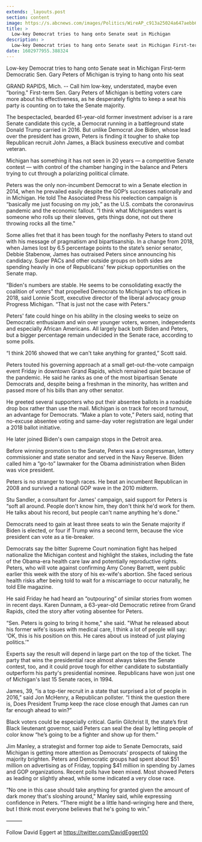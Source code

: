 ```yaml
--- 
extends: _layouts.post 
section: content 
image: https://s.abcnews.com/images/Politics/WireAP_c913a25024a647aebb66737095a10921_16x9_992.jpg 
title: > 
  Low-key Democrat tries to hang onto Senate seat in Michigan 
description: > 
  Low-key Democrat tries to hang onto Senate seat in Michigan First-term Democratic Sen. Gary Peters of Michigan is trying to hang onto his seatGRAND RAPIDS, Mich. -- Call him low-key, understated, maybe even “boring."Peters was the only non-incumbent Democrat to win a Senate election in 2014, when he prevailed easily despite the GOP’s successes nationally and in Michigan.All largely back both Biden and Peters, but a bigger percentage remain undecided in the Senate race, according to some polls.He said he ranks as one of the most bipartisan Senate Democrats and, despite being a freshman in the minority, has written and passed more of his bills than any other senator.Before winning promotion to the Senate, Peters was a congressman, lottery commissioner and state senator and served in the Navy Reserve. 
date: 1602977955.388324 
--- 
```

Low-key Democrat tries to hang onto Senate seat in Michigan First-term Democratic Sen. Gary Peters of Michigan is trying to hang onto his seat

GRAND RAPIDS, Mich. -- Call him low-key, understated, maybe even “boring." First-term Sen. Gary Peters of Michigan is betting voters care more about his effectiveness, as he desperately fights to keep a seat his party is counting on to take the Senate majority.

The bespectacled, bearded 61-year-old former investment adviser is a rare Senate candidate this cycle, a Democrat running in a battleground state Donald Trump carried in 2016. But unlike Democrat Joe Biden, whose lead over the president has grown, Peters is finding it tougher to shake top Republican recruit John James, a Black business executive and combat veteran.

Michigan has something it has not seen in 20 years — a competitive Senate contest — with control of the chamber hanging in the balance and Peters trying to cut through a polarizing political climate.

Peters was the only non-incumbent Democrat to win a Senate election in 2014, when he prevailed easily despite the GOP’s successes nationally and in Michigan. He told The Associated Press his reelection campaign is “basically me just focusing on my job,” as the U.S. combats the coronavirus pandemic and the economic fallout. “I think what Michiganders want is someone who rolls up their sleeves, gets things done, not out there throwing rocks all the time."

Some allies fret that it has been tough for the nonflashy Peters to stand out with his message of pragmatism and bipartisanship. In a change from 2018, when James lost by 6.5 percentage points to the state’s senior senator, Debbie Stabenow, James has outraised Peters since announcing his candidacy. Super PACs and other outside groups on both sides are spending heavily in one of Republicans' few pickup opportunities on the Senate map.

“Biden's numbers are stable. He seems to be consolidating exactly the coalition of voters" that propelled Democrats to Michigan's top offices in 2018, said Lonnie Scott, executive director of the liberal advocacy group Progress Michigan. “That is just not the case with Peters.”

Peters' fate could hinge on his ability in the closing weeks to seize on Democratic enthusiasm and win over younger voters, women, independents and especially African Americans. All largely back both Biden and Peters, but a bigger percentage remain undecided in the Senate race, according to some polls.

“I think 2016 showed that we can't take anything for granted,” Scott said.

Peters touted his governing approach at a small get-out-the-vote campaign event Friday in downtown Grand Rapids, which remained quiet because of the pandemic. He said he ranks as one of the most bipartisan Senate Democrats and, despite being a freshman in the minority, has written and passed more of his bills than any other senator.

He greeted several supporters who put their absentee ballots in a roadside drop box rather than use the mail. Michigan is on track for record turnout, an advantage for Democrats. “Make a plan to vote,” Peters said, noting that no-excuse absentee voting and same-day voter registration are legal under a 2018 ballot initiative.

He later joined Biden's own campaign stops in the Detroit area.

Before winning promotion to the Senate, Peters was a congressman, lottery commissioner and state senator and served in the Navy Reserve. Biden called him a “go-to” lawmaker for the Obama administration when Biden was vice president.

Peters is no stranger to tough races. He beat an incumbent Republican in 2008 and survived a national GOP wave in the 2010 midterm.

Stu Sandler, a consultant for James' campaign, said support for Peters is “soft all around. People don't know him, they don't think he'd work for them. He talks about his record, but people can't name anything he's done.”

Democrats need to gain at least three seats to win the Senate majority if Biden is elected, or four if Trump wins a second term, because the vice president can vote as a tie-breaker.

Democrats say the bitter Supreme Court nomination fight has helped nationalize the Michigan contest and highlight the stakes, including the fate of the Obama-era health care law and potentially reproductive rights. Peters, who will vote against confirming Amy Coney Barrett, went public earlier this week with the story of his ex-wife's abortion. She faced serious health risks after being told to wait for a miscarriage to occur naturally, he told Elle magazine.

He said Friday he had heard an “outpouring” of similar stories from women in recent days. Karen Dunnam, a 63-year-old Democratic retiree from Grand Rapids, cited the story after voting absentee for Peters.

“Sen. Peters is going to bring it home," she said. "What he released about his former wife's issues with medical care, I think a lot of people will say: ‘OK, this is his position on this. He cares about us instead of just playing politics.’"

Experts say the result will depend in large part on the top of the ticket. The party that wins the presidential race almost always takes the Senate contest, too, and it could prove tough for either candidate to substantially outperform his party's presidential nominee. Republicans have won just one of Michigan's last 15 Senate races, in 1994.

James, 39, “is a top-tier recruit in a state that surprised a lot of people in 2016,” said Jon McHenry, a Republican pollster. “I think the question there is, Does President Trump keep the race close enough that James can run far enough ahead to win?”

Black voters could be especially critical. Garlin Gilchrist II, the state’s first Black lieutenant governor, said Peters can seal the deal by letting people of color know “he’s going to be a fighter and show up for them.”

Jim Manley, a strategist and former top aide to Senate Democrats, said Michigan is getting more attention as Democrats' prospects of taking the majority brighten. Peters and Democratic groups had spent about $51 million on advertising as of Friday, topping $41 million in spending by James and GOP organizations. Recent polls have been mixed. Most showed Peters as leading or slightly ahead, while some indicated a very close race.

“No one in this case should take anything for granted given the amount of dark money that's sloshing around," Manley said, while expressing confidence in Peters. “There might be a little hand-wringing here and there, but I think most everyone believes that he's going to win.”

———

Follow David Eggert at https://twitter.com/DavidEggert00